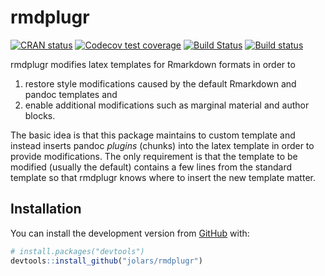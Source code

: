 
<!-- README.md is generated from README.Rmd. Please edit that file -->

# rmdplugr

<!-- badges: start -->

[![CRAN
status](https://www.r-pkg.org/badges/version/rmdplugr)](https://cran.r-project.org/package=rmdplugr)
[![Codecov test
coverage](https://codecov.io/gh/jolars/rmdplugr/branch/master/graph/badge.svg)](https://codecov.io/gh/jolars/rmdplugr?branch=master)
[![Build
Status](https://travis-ci.com/jolars/rmdplugr.svg?branch=master)](https://travis-ci.com/jolars/rmdplugr)
[![Build
status](https://ci.appveyor.com/api/projects/status/cbls87q4bkkhxuoj?svg=true)](https://ci.appveyor.com/project/jolars/rmdplugr)
<!-- badges: end -->

rmdplugr modifies latex templates for Rmarkdown formats in order to

1.  restore style modifications caused by the default Rmarkdown and
    pandoc templates and
2.  enable additional modifications such as marginal material and author
    blocks.

The basic idea is that this package maintains to custom template and
instead inserts pandoc *plugins* (chunks) into the latex template in
order to provide modifications. The only requirement is that the
template to be modified (usually the default) contains a few lines from
the standard template so that rmdplugr knows where to insert the new
template matter.

## Installation

You can install the development version from
[GitHub](https://github.com/) with:

``` r
# install.packages("devtools")
devtools::install_github("jolars/rmdplugr")
```
